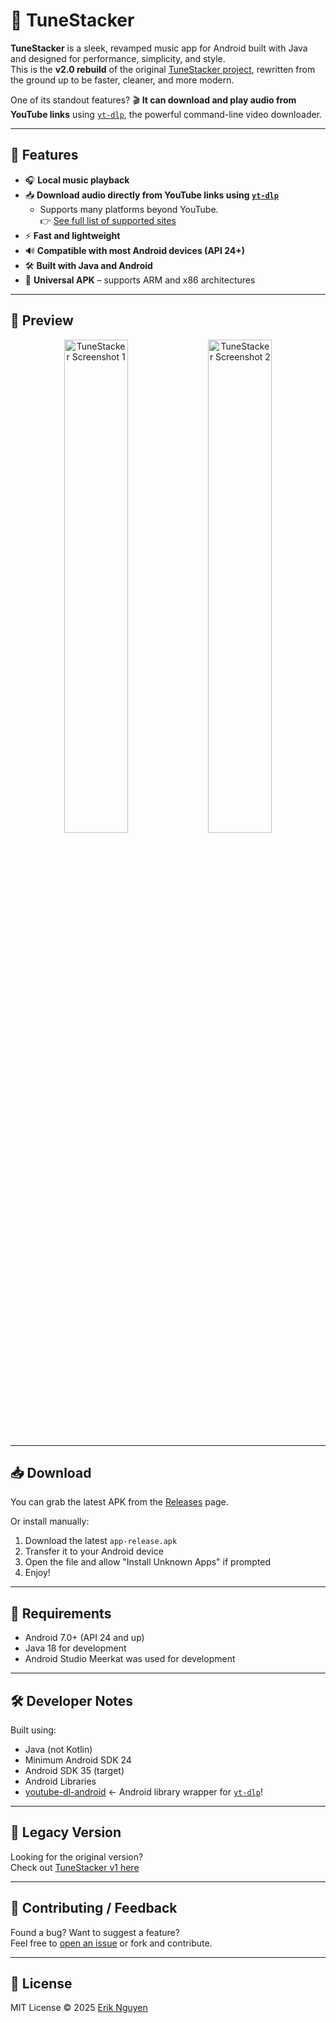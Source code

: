 # 🎵 TuneStacker

**TuneStacker** is a sleek, revamped music app for Android built with Java and designed for performance, simplicity, and style.  
This is the **v2.0 rebuild** of the original [TuneStacker project](https://github.com/ErikNguyen20/TuneStacker), rewritten from the ground up to be faster, cleaner, and more modern.

One of its standout features? 🎬 **It can download and play audio from YouTube links** using [`yt-dlp`](https://github.com/yt-dlp/yt-dlp), the powerful command-line video downloader.


---

## 🚀 Features

- 🎧 **Local music playback**
- 📥 **Download audio directly from YouTube links using [`yt-dlp`](https://github.com/yt-dlp/yt-dlp)**
  - Supports many platforms beyond YouTube.  
    👉 [See full list of supported sites](https://github.com/yt-dlp/yt-dlp/blob/master/supportedsites.md)
- ⚡ **Fast and lightweight**
- 🔊 **Compatible with most Android devices (API 24+)**
- 🛠️ **Built with Java and Android**
- 📱 **Universal APK** – supports ARM and x86 architectures


---

## 📸 Preview

<p align="center">
  <img src="https://github.com/user-attachments/assets/6d11dedc-9420-4c86-820b-b1123f3e17f8" width="45%" alt="TuneStacker Screenshot 1"/>
  <img src="https://github.com/user-attachments/assets/5fde472d-962e-4e86-8be9-88cb19e00666" width="45%" alt="TuneStacker Screenshot 2"/>
</p>

---

## 📥 Download

You can grab the latest APK from the [Releases](../../releases) page.

Or install manually:
1. Download the latest `app-release.apk`
2. Transfer it to your Android device
3. Open the file and allow "Install Unknown Apps" if prompted
4. Enjoy!

---

## 📌 Requirements

- Android 7.0+ (API 24 and up)
- Java 18 for development
- Android Studio Meerkat was used for development

---

## 🛠 Developer Notes

Built using:
- Java (not Kotlin)
- Minimum Android SDK 24
- Android SDK 35 (target)
- Android Libraries
- [youtube-dl-android](https://github.com/yausername/youtubedl-android) <- Android library wrapper for [`yt-dlp`](https://github.com/yt-dlp/yt-dlp)!

---

## 📂 Legacy Version

Looking for the original version?  
Check out [TuneStacker v1 here](https://github.com/ErikNguyen20/TuneStacker)

---

## 🐛 Contributing / Feedback

Found a bug? Want to suggest a feature?  
Feel free to [open an issue](../../issues) or fork and contribute.

---

## 📃 License

MIT License © 2025 [Erik Nguyen](https://github.com/ErikNguyen20)

